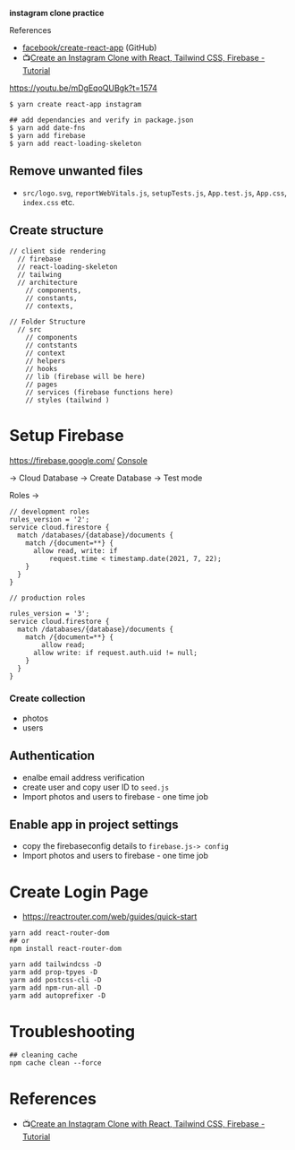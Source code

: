 **instagram clone practice**

References

- [facebook/create-react-app](https://github.com/facebook/create-react-app) (GitHub)
- :tv:[Create an Instagram Clone with React, Tailwind CSS, Firebase - Tutorial](https://youtu.be/mDgEqoQUBgk?t=1290)

https://youtu.be/mDgEqoQUBgk?t=1574

```shell
$ yarn create react-app instagram
```

```shell
## add dependancies and verify in package.json
$ yarn add date-fns
$ yarn add firebase
$ yarn add react-loading-skeleton
```

## Remove unwanted files

- `src/logo.svg`, `reportWebVitals.js`, `setupTests.js`, `App.test.js`, `App.css`, `index.css` etc.


 ## Create structure

```shell
// client side rendering
  // firebase
  // react-loading-skeleton
  // tailwing
  // architecture
    // components, 
    // constants,
    // contexts,
    
// Folder Structure
  // src
    // components
    // contstants
    // context
    // helpers
    // hooks 
    // lib (firebase will be here)
    // pages
    // services (firebase functions here)
    // styles (tailwind )
```

# Setup Firebase

https://firebase.google.com/
[Console](https://console.firebase.google.com/u/0/?pli=1)

-> Cloud Database -> Create Database -> Test mode

Roles ->
```shell
// development roles
rules_version = '2';
service cloud.firestore {
  match /databases/{database}/documents {
    match /{document=**} {
      allow read, write: if
          request.time < timestamp.date(2021, 7, 22);
    }
  }
}

// production roles

rules_version = '3';
service cloud.firestore {
  match /databases/{database}/documents {
    match /{document=**} {
    	allow read;
      allow write: if request.auth.uid != null;
    }
  }
}
```

### Create collection
- photos
- users

## Authentication

- enalbe email address verification
- create user and copy user ID to `seed.js`
- Import photos and users to firebase - one time job

## Enable app in project settings

- copy the firebaseconfig details to `firebase.js-> config`
- Import photos and users to firebase - one time job

# Create Login Page

- https://reactrouter.com/web/guides/quick-start


```shell
yarn add react-router-dom
## or
npm install react-router-dom
```

```shell
yarn add tailwindcss -D
yarm add prop-tpyes -D
yarm add postcss-cli -D
yarm add npm-run-all -D
yarm add autoprefixer -D
```



# Troubleshooting

```shell
## cleaning cache
npm cache clean --force
```

# References

- :tv:[Create an Instagram Clone with React, Tailwind CSS, Firebase - Tutorial](https://www.youtube.com/watch?v=mDgEqoQUBgk&t=2s)